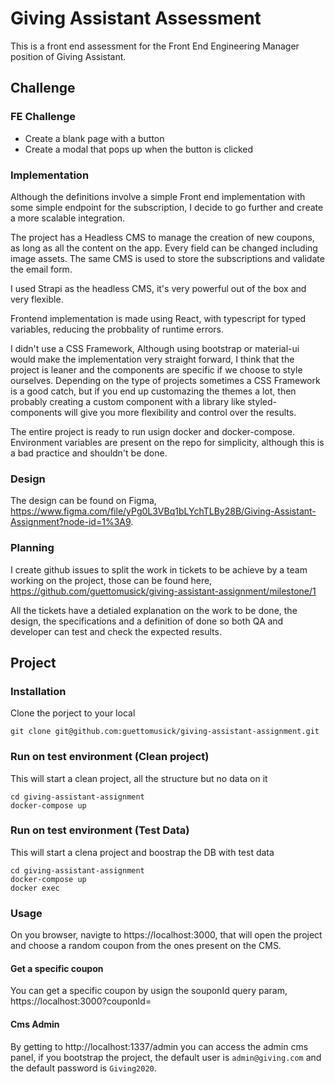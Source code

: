 # Giving Assistant Assessment
This is a front end assessment for the Front End Engineering Manager position of Giving Assistant.

## Challenge
### FE Challenge
- Create a blank page with a button
- Create a modal that pops up when the button is clicked

### Implementation
Although the definitions involve a simple Front end implementation with some simple endpoint for the subscription, I decide to go further and create a more scalable integration.

The project has a Headless CMS to manage the creation of new coupons, as long as all the content on the app. Every field can be changed including image assets. The same CMS is used to store the subscriptions and validate the email form.

I used Strapi as the headless CMS, it's very powerful out of the box and very flexible.

Frontend implementation is made using React, with typescript for typed variables, reducing the probbality of runtime errors.

I didn't use a CSS Framework, Although using bootstrap or material-ui would make the implementation very straight forward, I think that the project is leaner and the components are specific if we choose to style ourselves. Depending on the type of projects sometimes a CSS Framework is a good catch, but if you end up customazing the themes a lot, then probably creating a custom component with a library like styled-components will give you more flexibility and control over the results.

The entire project is ready to run usign docker and docker-compose. Environment variables are present on the repo for simplicity, although this is a bad practice and shouldn't be done.

### Design
The design can be found on Figma, https://www.figma.com/file/yPg0L3VBq1bLYchTLBy28B/Giving-Assistant-Assignment?node-id=1%3A9.

### Planning
I create github issues to split the work in tickets to be achieve by a team working on the project, those can be found here, https://github.com/guettomusick/giving-assistant-assignment/milestone/1

All the tickets have a detialed explanation on the work to be done, the design, the specifications and a definition of done so both QA and developer can test and check the expected results.

## Project
### Installation

Clone the porject to your local

```
git clone git@github.com:guettomusick/giving-assistant-assignment.git
```

### Run on test environment (Clean project)

This will start a clean project, all the structure but no data on it

```
cd giving-assistant-assignment
docker-compose up
```

### Run on test environment (Test Data)

This will start a clena project and boostrap the DB with test data

```
cd giving-assistant-assignment
docker-compose up
docker exec 
```

### Usage

On you browser, navigte to https://localhost:3000, that will open the project and choose a random coupon from the ones present on the CMS.

#### Get a specific coupon

You can get a specific coupon by usign the souponId query param, https://localhost:3000?couponId=<coupon-id>

#### Cms Admin

By getting to http://localhost:1337/admin you can access the admin cms panel, if you bootstrap the project, the default user is `admin@giving.com` and the default password is `Giving2020`.
